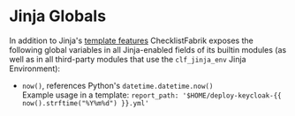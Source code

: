 # Jinja Globals

In addition to Jinja's [template features](https://jinja.palletsprojects.com/en/stable/templates/)
ChecklistFabrik exposes the following global variables in all Jinja-enabled fields of its builtin modules
(as well as in all third-party modules that use the `clf_jinja_env` Jinja Environment):

- `now()`, references Python's `datetime.datetime.now()`  
  Example usage in a template: `report_path: '$HOME/deploy-keycloak-{{ now().strftime("%Y%m%d") }}.yml'`
